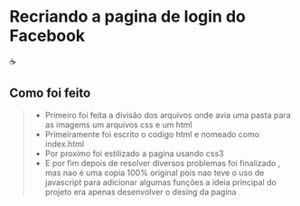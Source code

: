# Recriando a pagina de login do Facebook

:coffee:

## Como foi feito 

> - Primeiro foi feita a divisão dos arquivos onde avia uma pasta para as imagems um arquivos css e um html
> - Primeiramente foi escrito o codigo html e nomeado como index.html
> - Por proximo foi estilizado a pagina usando css3 
> - E por fim depois de resolver diversos problemas foi finalizado , mas nao é uma copia 100%  original pois nao teve o uso de javascript para adicionar algumas funções a ideia principal do projeto era apenas desenvolver o desing da pagina
>
> 